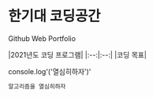 # 한기대 코딩공간
Github Web Portfolio

<!-- Heading -->
|2021년도 코딩 프로그램|
|:--:|:--:|
|코딩 목표|

<!-- Code -->
console.log'('열심히하자')'

<!-- 여기다가 변수명 -->
```py 
알고리즘을 열심히하자
```

